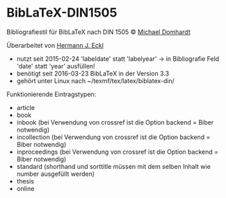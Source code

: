 BibLaTeX-DIN1505
================

Bibliografiestil für BibLaTeX nach DIN 1505
&copy; [Michael Domhardt](https://github.com/domhardt/BibLaTeX-DIN1505)

Überarbeitet von [Hermann J. Eckl](https://regenpfeifer.net/)

- nutzt seit 2015-02-24 'labeldate' statt 'labelyear' &rarr; in Bibliografie Feld 'date' statt 'year' ausfüllen!
- benötigt seit 2016-03-23 BibLaTeX in der Version 3.3
- gehört unter Linux nach ~/texmf/tex/latex/biblatex-din/

Funktionierende Eintragstypen:

- article
- book
- inbook (bei Verwendung von crossref ist die Option backend = Biber notwendig)
- incollection (bei Verwendung von crossref ist die Option backend = Biber notwendig)
- inproceedings (bei Verwendung von crossref ist die Option backend = Biber notwendig)
- standard (shorthand und sorttitle müssen mit dem selben Inhalt wie number ausgefüllt werden)
- thesis
- online
